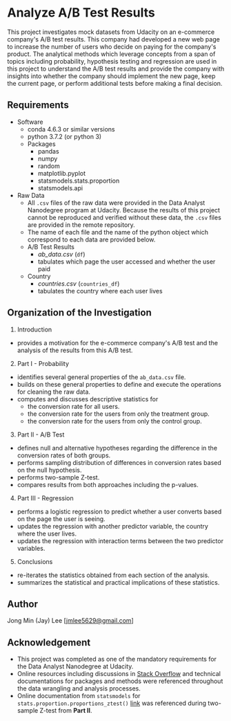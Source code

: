 # Analyze A/B Test Results
This project investigates mock datasets from Udacity on an e-commerce company's A/B test results. This company had developed a new web page to increase the number of users who decide on paying for the company's product. The analytical methods which leverage concepts from a span of topics including probability, hypothesis testing and regression are used in this project to understand the A/B test results and provide the company with insights into whether the company should implement the new page, keep the current page, or perform additional tests before making a final decision.

## Requirements
* Software
  * conda 4.6.3 or similar versions
  * python 3.7.2 (or python 3)
  * Packages
    - pandas
    - numpy
    - random
    - matplotlib.pyplot
    - statsmodels.stats.proportion
    - statsmodels.api
* Raw Data
  - All `.csv` files of the raw data were provided in the Data Analyst Nanodegree program at Udacity. Because the results of this project cannot be reproduced and verified without these data, the `.csv` files are provided in the remote repository.
  - The name of each file and the name of the python object which correspond to each data are provided below.
  - A/B Test Results
      * _ab\_data.csv_ (`df`)
      * tabulates which page the user accessed and whether the user paid
  - Country
      * _countries.csv_ (`countries_df`)
      * tabulates the country where each user lives

## Organization of the Investigation
1. Introduction
  * provides a motivation for the e-commerce company's A/B test and the analysis of the results from this A/B test.
2. Part I - Probability
  * identifies several general properties of the `ab_data.csv` file.
  * builds on these general properties to define and execute the operations for cleaning the raw data.
  * computes and discusses descriptive statistics for
      - the conversion rate for all users.
      - the conversion rate for the users from only the treatment group.
      - the conversion rate for the users from only the control group.
3. Part II - A/B Test
  * defines null and alternative hypotheses regarding the difference in the conversion rates of both groups.
  * performs sampling distribution of differences in conversion rates based on the null hypothesis.
  * performs two-sample Z-test.
  * compares results from both approaches including the p-values.
4. Part III - Regression
  * performs a logistic regression to predict whether a user converts based on the page the user is seeing.
  * updates the regression with another predictor variable, the country where the user lives.
  * updates the regression with interaction terms between the two predictor variables.
5. Conclusions
  * re-iterates the statistics obtained from each section of the analysis.
  * summarizes the statistical and practical implications of these statistics.

## Author
Jong Min (Jay) Lee [jmlee5629@gmail.com]

## Acknowledgement
* This project was completed as one of the mandatory requirements for the Data Analyst Nanodegree at Udacity.
* Online resources including discussions in [Stack Overflow](https://stackoverflow.com/) and technical documentations for packages and methods were referenced throughout the data wrangling and analysis processes.
* Online documentation from `statsmodels` for `stats.proportion.proportions_ztest()` [link](https://www.statsmodels.org/dev/generated/statsmodels.stats.proportion.proportions_ztest.html) was referenced during two-sample Z-test from __Part II__.
